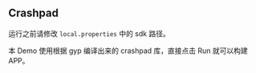 ## Crashpad 

运行之前请修改 `local.properties` 中的 sdk 路径。

本 Demo 使用根据 gyp 编译出来的 crashpad 库，直接点击 Run 就可以构建 APP。